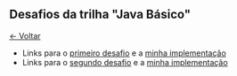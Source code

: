 ## Desafios da trilha "Java Básico"

[&larr; Voltar](../README.md)

- Links para o [primeiro desafio](ContaBanco/README.md) e a [minha implementação](ContaBanco/src/ContaTerminal.java)
- Links para o [segundo desafio](DesafioControleFluxo/README.md) e a [minha implementação](DesafioControleFluxo/src/Contador.java)
